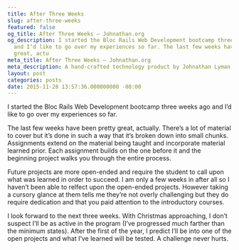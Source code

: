 ```yaml
---
title: After Three Weeks
slug: after-three-weeks
featured: false
og_title: After Three Weeks – Johnathan.org
og_description: I started the Bloc Rails Web Development bootcamp three weeks ago
  and I’d like to go over my experiences so far. The last few weeks have been pretty
  great, actu
meta_title: After Three Weeks – Johnathan.org
meta_description: A hand-crafted technology product by Johnathan Lyman
layout: post
categories: posts
date: 2015-11-28 13:57:36.000000000 -08:00
---
```


I started the Bloc Rails Web Development bootcamp three weeks ago and I’d like to go over my experiences so far.

The last few weeks have been pretty great, actually. There’s a lot of material to cover but it’s done in such a way that it’s broken down into small chunks. Assignments extend on the material being taught and incorporate material learned prior. Each assignment builds on the one before it and the beginning project walks you through the entire process.

Future projects are more open-ended and require the student to call upon what was learned in order to succeed. I am only a few weeks in after all so I haven’t been able to relfect upon the open-ended projects. However taking a cursory glance at them tells me they’re not overly challenging but they do require dedication and that you paid attention to the introductory courses.

I look forward to the next three weeks. With Christmas approaching, I don’t suspect I’ll be as active in the program (I’ve progressed much farther than the minimum states). After the first of the year, I predict I’ll be into one of the open projects and what I’ve learned will be tested. A challenge never hurts.

